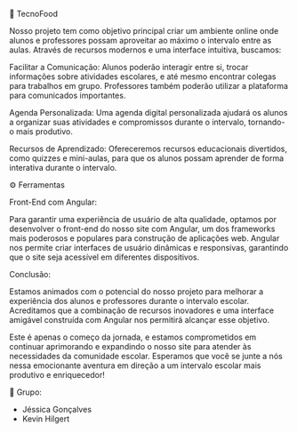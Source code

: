 🎯 TecnoFood

Nosso projeto tem como objetivo principal criar um ambiente online onde alunos e professores possam aproveitar ao máximo o intervalo entre as aulas. Através de recursos modernos e uma interface intuitiva, buscamos:

Facilitar a Comunicação: Alunos poderão interagir entre si, trocar informações sobre atividades escolares, e até mesmo encontrar colegas para trabalhos em grupo. Professores também poderão utilizar a plataforma para comunicados importantes.

Agenda Personalizada: Uma agenda digital personalizada ajudará os alunos a organizar suas atividades e compromissos durante o intervalo, tornando-o mais produtivo.

Recursos de Aprendizado: Ofereceremos recursos educacionais divertidos, como quizzes e mini-aulas, para que os alunos possam aprender de forma interativa durante o intervalo.

⚙ Ferramentas

Front-End com Angular:

Para garantir uma experiência de usuário de alta qualidade, optamos por desenvolver o front-end do nosso site com Angular, um dos frameworks mais poderosos e populares para construção de aplicações web. Angular nos permite criar interfaces de usuário dinâmicas e responsivas, garantindo que o site seja acessível em diferentes dispositivos.

Conclusão:

Estamos animados com o potencial do nosso projeto para melhorar a experiência dos alunos e professores durante o intervalo escolar. Acreditamos que a combinação de recursos inovadores e uma interface amigável construída com Angular nos permitirá alcançar esse objetivo.

Este é apenas o começo da jornada, e estamos comprometidos em continuar aprimorando e expandindo o nosso site para atender às necessidades da comunidade escolar. Esperamos que você se junte a nós nessa emocionante aventura em direção a um intervalo escolar mais produtivo e enriquecedor!

🤝 Grupo:

- Jéssica Gonçalves
- Kevin Hilgert
